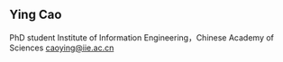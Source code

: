 ## Ying Cao
  PhD student
  Institute of Information Engineering，Chinese Academy of Sciences
  caoying@iie.ac.cn
